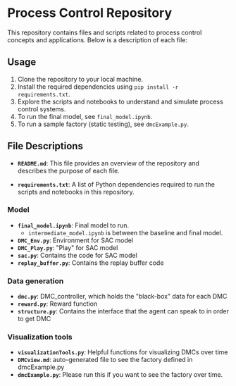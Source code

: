 # Process Control Repository

This repository contains files and scripts related to process control concepts and applications. Below is a description of each file:

## Usage
1. Clone the repository to your local machine.
2. Install the required dependencies using `pip install -r requirements.txt`.
3. Explore the scripts and notebooks to understand and simulate process control systems.
4. To run the final model, see `final_model.ipynb`.
5. To run a sample factory (static testing), see `dmcExample.py`.

## File Descriptions

- **`README.md`**: This file provides an overview of the repository and describes the purpose of each file.

- **`requirements.txt`**: A list of Python dependencies required to run the scripts and notebooks in this repository.

### Model
- **`final_model.ipynb`**: Final model to run.
    - `intermediate_model.ipynb` is between the baseline and final model. 
- **`DMC_Env.py`**: Environment for SAC model
- **`DMC_Play.py`**: "Play" for SAC model
- **`sac.py`**: Contains the code for SAC model
- **`replay_buffer.py`**: Contains the replay buffer code

### Data generation
- **`dmc.py`**: DMC_controller, which holds the "black-box" data for each DMC
- **`reward.py`**: Reward function
- **`structure.py`**: Contains the interface that the agent can speak to in order to get DMC 

### Visualization tools
- **`visualizationTools.py`**: Helpful functions for visualizing DMCs over time
- **`DMCview.md`**: auto-generated file to see the factory defined in dmcExample.py
- **`dmcExample.py`**: Please run this if you want to see the factory over time. 